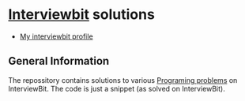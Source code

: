# [Interviewbit](https://www.interviewbit.com) solutions
* [My interviewbit profile](https://www.interviewbit.com/profile/darshansinh-joddha)

## General Information
The repossitory contains solutions to various [Programing problems](https://www.interviewbit.com/courses/programming/) on InterviewBit.
The code is just a snippet (as solved on InterviewBit).